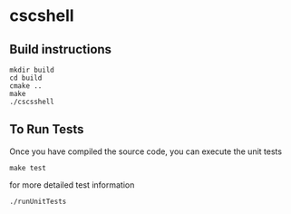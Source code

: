 # cscshell
## Build instructions
```
mkdir build
cd build
cmake ..
make
./cscsshell

```

## To Run Tests
Once you have compiled the source code, you can execute the unit tests
```
make test
```
for more detailed test information
```
./runUnitTests
```
